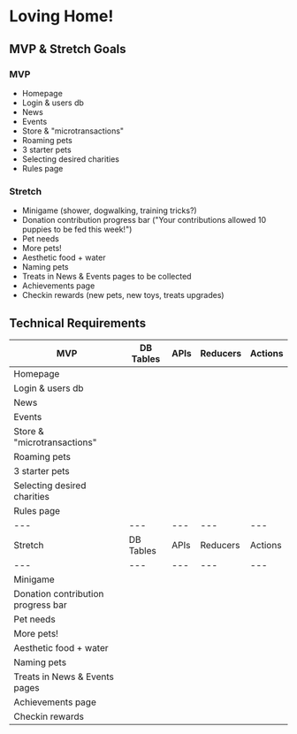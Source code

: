 # Loving Home!

## MVP & Stretch Goals

### MVP

- Homepage
- Login & users db
- News
- Events
- Store & "microtransactions"
- Roaming pets
- 3 starter pets
- Selecting desired charities
- Rules page

### Stretch

- Minigame (shower, dogwalking, training tricks?)
- Donation contribution progress bar ("Your contributions allowed 10 puppies to be fed this week!")
- Pet needs
- More pets!
- Aesthetic food + water
- Naming pets
- Treats in News & Events pages to be collected
- Achievements page
- Checkin rewards (new pets, new toys, treats upgrades)

## Technical Requirements

| MVP | DB Tables | APIs | Reducers | Actions |
| --- | --- | --- | --- | --- |
| Homepage |   |   |   |   |
| Login & users db |   |   |   |   |
| News |   |   |   |   |
| Events |   |   |   |   |
| Store & "microtransactions" |   |   |   |   |
| Roaming pets |   |   |   |   |
| 3 starter pets |   |   |   |   |
| Selecting desired charities |   |   |   |   |
| Rules page |   |   |   |   |
| --- | --- | --- | --- | --- |
| Stretch | DB Tables | APIs | Reducers | Actions |
| --- | --- | --- | --- | --- |
| Minigame |   |   |   |   |
| Donation contribution progress bar |   |   |   |   |
| Pet needs |   |   |   |   |
| More pets! |   |   |   |   |
| Aesthetic food + water |   |   |   |   |
| Naming pets |   |   |   |   |
| Treats in News & Events pages |   |   |   |   |
| Achievements page |   |   |   |   |
| Checkin rewards |   |   |   |   |